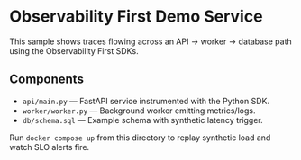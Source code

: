 # Observability First Demo Service

This sample shows traces flowing across an API → worker → database path using the Observability First SDKs.

## Components

- `api/main.py` — FastAPI service instrumented with the Python SDK.
- `worker/worker.py` — Background worker emitting metrics/logs.
- `db/schema.sql` — Example schema with synthetic latency trigger.

Run `docker compose up` from this directory to replay synthetic load and watch SLO alerts fire.
